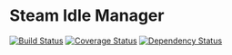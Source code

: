 # Steam Idle Manager

[![Build Status](https://travis-ci.org/Robinlemon/steam-idle-manager.svg?branch=master)](https://travis-ci.org/Robinlemon/steam-idle-manager)
[![Coverage Status](https://coveralls.io/repos/github/Robinlemon/steam-idle-manager/badge.svg)](https://coveralls.io/github/Robinlemon/steam-idle-manager)
[![Dependency Status](https://david-dm.org/Robinlemon/steam-idle-manager.svg)](https://david-dm.org/vvakame/typescript-project-sample)
